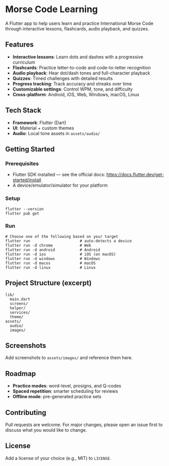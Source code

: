 # Morse Code Learning

A Flutter app to help users learn and practice International Morse Code through interactive lessons, flashcards, audio playback, and quizzes.

## Features
- **Interactive lessons**: Learn dots and dashes with a progressive curriculum
- **Flashcards**: Practice letter-to-code and code-to-letter recognition
- **Audio playback**: Hear dot/dash tones and full-character playback
- **Quizzes**: Timed challenges with detailed results
- **Progress tracking**: Track accuracy and streaks over time
- **Customizable settings**: Control WPM, tone, and difficulty
- **Cross‑platform**: Android, iOS, Web, Windows, macOS, Linux

## Tech Stack
- **Framework**: Flutter (Dart)
- **UI**: Material + custom themes
- **Audio**: Local tone assets in `assets/audio/`

## Getting Started
### Prerequisites
- Flutter SDK installed — see the official docs: https://docs.flutter.dev/get-started/install
- A device/emulator/simulator for your platform

### Setup
```
flutter --version
flutter pub get
```

### Run
```
# Choose one of the following based on your target
flutter run                      # auto-detects a device
flutter run -d chrome            # Web
flutter run -d android           # Android
flutter run -d ios               # iOS (on macOS)
flutter run -d windows           # Windows
flutter run -d macos             # macOS
flutter run -d linux             # Linux
```

## Project Structure (excerpt)
```
lib/
  main.dart
  screens/
  helper/
  services/
  theme/
assets/
  audio/
  images/
```

## Screenshots
Add screenshots to `assets/images/` and reference them here.

## Roadmap
- **Practice modes**: word-level, prosigns, and Q-codes
- **Spaced repetition**: smarter scheduling for reviews
- **Offline mode**: pre-generated practice sets

## Contributing
Pull requests are welcome. For major changes, please open an issue first to discuss what you would like to change.

## License
Add a license of your choice (e.g., MIT) to `LICENSE`.
